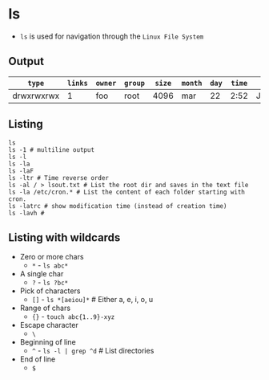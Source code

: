 # ls

- `ls` is used for navigation through the `Linux File System`

## Output

| `type`     | `links` | `owner` | `group` | `size` | `month` | `day` | `time` | `name`     |
| ---------- | ------- | ------- | ------- | ------ | ------- | ----- | ------ | ---------- |
| drwxrwxrwx | 1       | foo     | root    | 4096   | mar     | 22    | 2:52   | Javascript |

## Listing

```shell
ls
ls -1 # multiline output
ls -l
ls -la
ls -laF
ls -ltr # Time reverse order
ls -al / > lsout.txt # List the root dir and saves in the text file
ls -la /etc/cron.* # List the content of each folder starting with cron.
ls -latrc # show modification time (instead of creation time)
ls -lavh #
```

## Listing with wildcards

- Zero or more chars
  - `*` - `ls abc*`
- A single char
  - `?` - `ls ?bc*`
- Pick of characters
  - `[]` - `ls *[aeiou]*` # Either a, e, i, o, u
- Range of chars
  - `{}` - `touch abc{1..9}-xyz`
- Escape character
  - `\`
- Beginning of line
  - `^` - `ls -l | grep ^d` # List directories
- End of line
  - `$`
